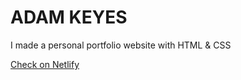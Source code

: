 # ADAM KEYES
I made a personal portfolio website with HTML & CSS

[Check on Netlify](https://64d0b85bd144565189f6211f--elegant-taffy-e56f30.netlify.app/)
